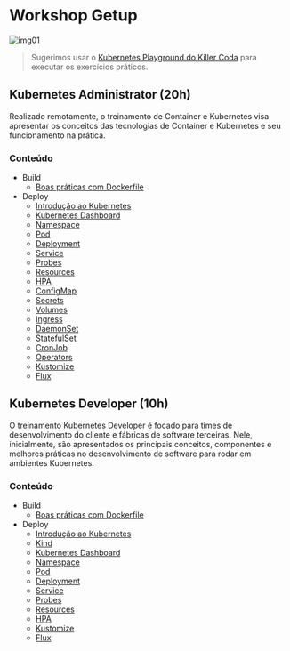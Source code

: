 # Workshop Getup

![img01](img/img01.png)

> Sugerimos usar o [Kubernetes Playground do Killer Coda](https://killercoda.com/playgrounds/scenario/kubernetes) para executar os exercícios práticos.

## Kubernetes Administrator (20h)

Realizado remotamente,  o treinamento de Container e Kubernetes visa apresentar os conceitos das tecnologias de Container e Kubernetes e seu funcionamento na prática.

### Conteúdo

- Build
  - [Boas práticas com Dockerfile](docker)
- Deploy
  - [Introdução ao Kubernetes](introducao)
  - [Kubernetes Dashboard](ferramentas-auxiliares)
  - [Namespace](namespace)
  - [Pod](pod)
  - [Deployment](deployment)
  - [Service](service)
  - [Probes](probes)
  - [Resources](resources)
  - [HPA](hpa)
  - [ConfigMap](configmap)
  - [Secrets](secret)
  - [Volumes](volumes)
  - [Ingress](ingress)
  - [DaemonSet](daemonset)
  - [StatefulSet](statefulset)
  - [CronJob](cronjob)
  - [Operators](operators)
  - [Kustomize](kustomize)
  - [Flux](flux)

## Kubernetes Developer (10h)

O treinamento Kubernetes Developer é focado para times de desenvolvimento do cliente e fábricas de software terceiras. Nele, inicialmente, são apresentados os principais conceitos, componentes e melhores práticas no desenvolvimento de software para rodar em ambientes Kubernetes.

### Conteúdo

- Build
  - [Boas práticas com Dockerfile](docker)
- Deploy
  - [Introdução ao Kubernetes](introducao)
  - [Kind](kind.md)
  - [Kubernetes Dashboard](ferramentas-auxiliares)
  - [Namespace](namespace)
  - [Pod](pod)
  - [Deployment](deployment)
  - [Service](service)
  - [Probes](probes)
  - [Resources](resources)
  - [HPA](hpa)
  - [Kustomize](kustomize)
  - [Flux](flux)
 


